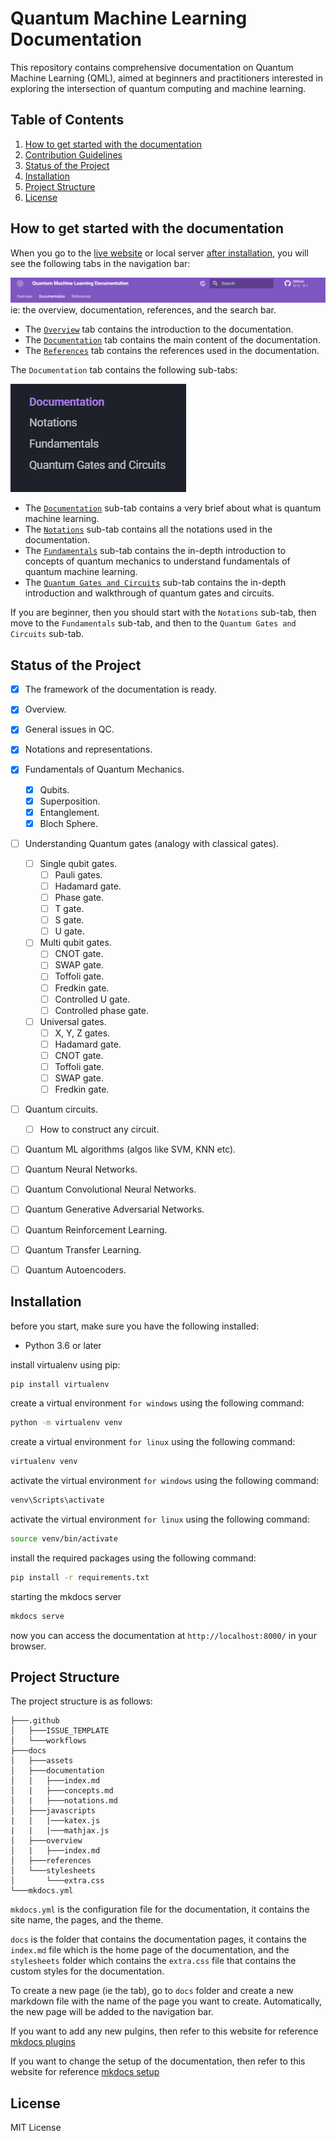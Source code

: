 # Quantum Machine Learning Documentation

This repository contains comprehensive documentation on Quantum Machine Learning (QML), aimed at beginners and practitioners interested in exploring the intersection of quantum computing and machine learning.

## Table of Contents
1. [How to get started with the documentation](#how-to-get-started-with-the-documentation)
2. [Contribution Guidelines](./CONTRIBUTING.md)
3. [Status of the Project](#status-of-the-project)
4. [Installation](#installation)
5. [Project Structure](#project-structure)
6. [License](#license)

## How to get started with the documentation
When you go to the [live website](https://qml-documentation.netlify.app/) or local server [after installation](#installation), you will see the following tabs in the navigation bar:

![Navigation Tabs image](./docs/assets/navigation-tabs.png)
ie: the overview, documentation, references, and the search bar.

* The [`Overview`](https://qml-documentation.netlify.app/) tab contains the introduction to the documentation. 
* The [`Documentation`](https://qml-documentation.netlify.app/documentation/) tab contains the main content of the documentation. 
* The [`References`](https://qml-documentation.netlify.app/references/) tab contains the references used in the documentation. 


The `Documentation` tab contains the following sub-tabs:

![Documentation subtabs](./docs/assets/documentation-subtabs.png)

* The [`Documentation`](https://qml-documentation.netlify.app/documentation/) sub-tab contains a very brief about what is quantum machine learning. 
* The [`Notations`](https://qml-documentation.netlify.app/documentation/notations/) sub-tab contains all the notations used in the documentation. 
* The [`Fundamentals`](https://qml-documentation.netlify.app/documentation/fundamentals/) sub-tab contains the in-depth introduction to concepts of quantum mechanics to understand fundamentals of quantum machine learning. 
* The [`Quantum Gates and Circuits`](https://qml-documentation.netlify.app/documentation/gates-and-circuits/) sub-tab contains the in-depth introduction and walkthrough of quantum gates and circuits.

If you are beginner, then you should start with the `Notations` sub-tab, then move to the `Fundamentals` sub-tab, and then to the `Quantum Gates and Circuits` sub-tab.


## Status of the Project
- [x] The framework of the documentation is ready.
- [x] Overview.
- [x] General issues in QC.
- [x] Notations and representations.
- [X] Fundamentals of Quantum Mechanics.
    - [x] Qubits.
    - [x] Superposition.
    - [x] Entanglement.
    - [x] Bloch Sphere.
- [ ] Understanding Quantum gates (analogy with classical gates).
    - [ ] Single qubit gates.
        - [ ] Pauli gates.
        - [ ] Hadamard gate.
        - [ ] Phase gate.
        - [ ] T gate.
        - [ ] S gate.
        - [ ] U gate.
    - [ ] Multi qubit gates.
        - [ ] CNOT gate.
        - [ ] SWAP gate.
        - [ ] Toffoli gate.
        - [ ] Fredkin gate.
        - [ ] Controlled U gate.
        - [ ] Controlled phase gate.
    - [ ] Universal gates.
        - [ ] X, Y, Z gates.
        - [ ] Hadamard gate.
        - [ ] CNOT gate.
        - [ ] Toffoli gate.
        - [ ] SWAP gate.
        - [ ] Fredkin gate.
- [ ] Quantum circuits.
    - [ ] How to construct any circuit.
- [ ] Quantum ML algorithms (algos like SVM, KNN etc).
- [ ] Quantum Neural Networks.
- [ ] Quantum Convolutional Neural Networks.
- [ ] Quantum Generative Adversarial Networks.
- [ ] Quantum Reinforcement Learning.
- [ ] Quantum Transfer Learning.
- [ ] Quantum Autoencoders.


## Installation
before you start, make sure you have the following installed:
- Python 3.6 or later

install virtualenv using pip:
```bash
pip install virtualenv
```

create a virtual environment `for windows` using the following command:
```bash
python -m virtualenv venv
```

create a virtual environment `for linux` using the following command:
```bash
virtualenv venv
```

activate the virtual environment `for windows` using the following command:
```bash
venv\Scripts\activate
```

activate the virtual environment `for linux` using the following command:
```bash
source venv/bin/activate
```

install the required packages using the following command:
```bash
pip install -r requirements.txt
```

starting the mkdocs server
```bash
mkdocs serve
```

now you can access the documentation at `http://localhost:8000/` in your browser.

## Project Structure
The project structure is as follows:
```
├───.github
│   ├───ISSUE_TEMPLATE
│   └───workflows
├───docs
│   ├───assets
│   ├───documentation
│   |   ├───index.md
│   |   ├───concepts.md
│   |   ├───notations.md
│   ├───javascripts
|   |   |───katex.js
|   |   |───mathjax.js
│   ├───overview
│   |   ├───index.md
│   ├───references
│   └───stylesheets
│       └───extra.css
└───mkdocs.yml
```

`mkdocs.yml` is the configuration file for the documentation, it contains the site name, the pages, and the theme.

`docs` is the folder that contains the documentation pages, it contains the `index.md` file which is the home page of the documentation, and the `stylesheets` folder which contains the `extra.css` file that contains the custom styles for the documentation.

To create a new page (ie the tab), go to `docs` folder and create a new markdown file with the name of the page you want to create. Automatically, the new page will be added to the navigation bar.

If you want to add any new pulgins, then refer to this website for reference [mkdocs plugins](https://squidfunk.github.io/mkdocs-material/plugins/)

If you want to change the setup of the documentation, then refer to this website for reference [mkdocs setup](https://squidfunk.github.io/mkdocs-material/setup/)





## License
MIT License

